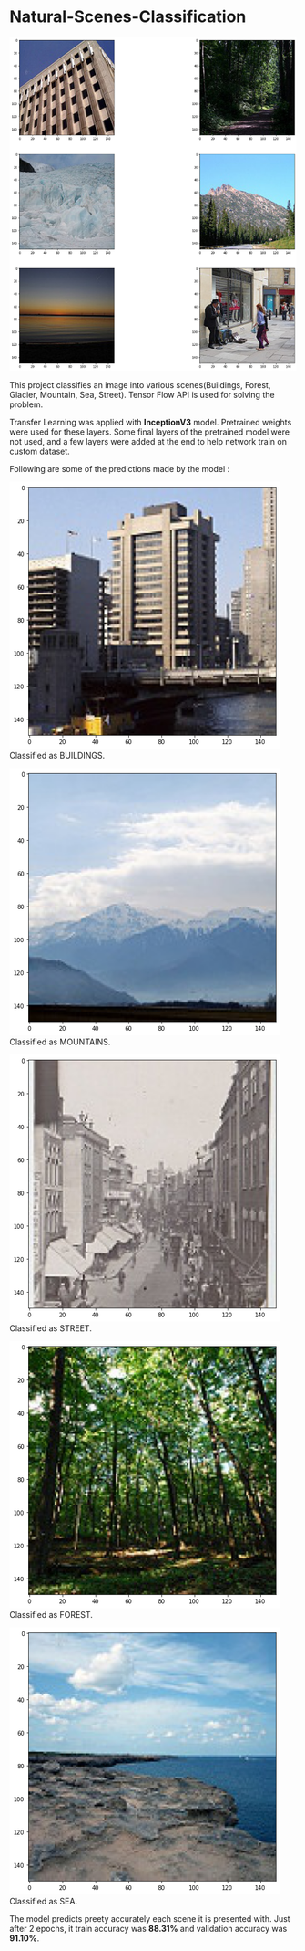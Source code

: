 # Natural-Scenes-Classification

![alt text](https://github.com/mohit138/Natural-Scenes-Classification/blob/master/images/train_2.png?raw=true)

This project classifies an image into various scenes(Buildings, Forest, Glacier, Mountain, Sea, Street). Tensor Flow API is used for solving the problem. 

Transfer Learning was applied with **InceptionV3** model. Pretrained weights were used for these layers. 
Some final layers of the pretrained model were not used, and a few layers were added at the end to help network train on custom dataset.


Following are some of the predictions made by the model : 

![alt text](https://github.com/mohit138/Natural-Scenes-Classification/blob/master/images/building_class.png?raw=true) 
Classified as BUILDINGS.

![alt text](https://github.com/mohit138/Natural-Scenes-Classification/blob/master/images/mountain_class.png?raw=true) 
Classified as MOUNTAINS.

![alt text](https://github.com/mohit138/Natural-Scenes-Classification/blob/master/images/street_class.png?raw=true) 
Classified as STREET.

![alt text](https://github.com/mohit138/Natural-Scenes-Classification/blob/master/images/forest_class.png?raw=true) 
Classified as FOREST.

![alt text](https://github.com/mohit138/Natural-Scenes-Classification/blob/master/images/sea_class.png?raw=true) 
Classified as SEA.

The model predicts preety accurately each scene it is presented with. Just after 2 epochs, it train accuracy was **88.31%** and validation accuracy was **91.10%**. 
